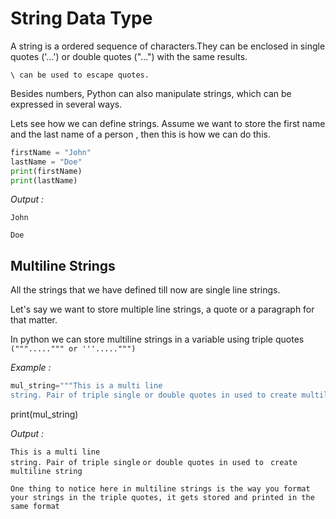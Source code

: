 # String Data Type 

A string is a ordered sequence of characters.They can be enclosed in single quotes ('...') or double quotes ("...") with the same results. 

`\ can be used to escape quotes.`

Besides numbers, Python can also manipulate strings, which can be expressed in several ways. 

Lets see how we can define strings. Assume we want to store the first name and the last name of a person , then this is how we can do this.
```python
firstName = "John"
lastName = "Doe"
print(firstName)
print(lastName)
```
*Output :*

 `John`

 `Doe`

 ## Multiline Strings

 All the strings that we have defined till now are single line strings.

 Let's say we want to store multiple line strings, a quote or a paragraph for that matter.

 In python we can store multiline strings in a variable using triple quotes `(""".....""" or '''.....""")`

 *Example :*

 ```python
 mul_string="""This is a multi line 
 string. Pair of triple single or double quotes in used to create multiline string."""
 ```
 print(mul_string)

 *Output :*

 `This is a multi line`  
 `string. Pair of triple single`
 `or double quotes in used to `
 `create multiline string`

 `One thing to notice here in multiline strings is the way you format your strings in the triple quotes, it gets stored and printed in the same format`

